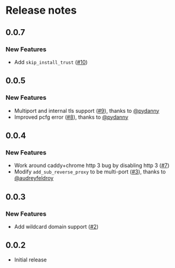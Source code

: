 # Release notes

<!-- do not remove -->

## 0.0.7

### New Features

- Add `skip_install_trust` ([#10](https://github.com/AnswerDotAI/fastcaddy/issues/10))


## 0.0.5

### New Features

- Multiport and internal tls support ([#9](https://github.com/AnswerDotAI/fastcaddy/issues/9)), thanks to [@pydanny](https://github.com/pydanny)
- Improved pcfg error ([#8](https://github.com/AnswerDotAI/fastcaddy/pull/8)), thanks to [@pydanny](https://github.com/pydanny)


## 0.0.4

### New Features

- Work around caddy+chrome http 3 bug by disabling http 3 ([#7](https://github.com/AnswerDotAI/fastcaddy/issues/7))
- Modify `add_sub_reverse_proxy` to be multi-port ([#3](https://github.com/AnswerDotAI/fastcaddy/pull/3)), thanks to [@audreyfeldroy](https://github.com/audreyfeldroy)


## 0.0.3

### New Features

- Add wildcard domain support ([#2](https://github.com/AnswerDotAI/fastcaddy/issues/2))


## 0.0.2

- Initial release



